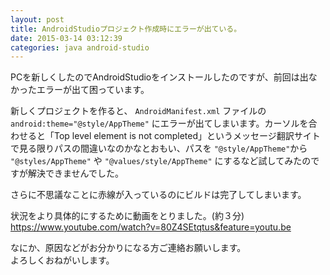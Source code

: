 ```yaml
---
layout: post
title: AndroidStudioプロジェクト作成時にエラーが出ている。
date: 2015-03-14 03:12:39
categories: java android-studio
---
```

<!-- {% raw %} -->
<p>PCを新しくしたのでAndroidStudioをインストールしたのですが、前回は出なかったエラーが出て困っています。</p>

<p>新しくプロジェクトを作ると、 <code>AndroidManifest.xml</code> ファイルの <code>android:theme="@style/AppTheme"</code> にエラーが出てしまいます。カーソルを合わせると「Top level element is not completed」というメッセージ翻訳サイトで見る限りパスの間違いなのかなとおもい、パスを <code>"@style/AppTheme"</code>から <code>"@styles/AppTheme"</code> や <code>"@values/style/AppTheme"</code> にするなど試してみたのですが解決できませんでした。</p>

<p>さらに不思議なことに赤線が入っているのにビルドは完了してしまいます。</p>

<p>状況をより具体的にするために動画をとりました。(約３分)<br>
<a href="https://www.youtube.com/watch?v=80Z4SEtqtus&amp;feature=youtu.be" rel="nofollow">https://www.youtube.com/watch?v=80Z4SEtqtus&amp;feature=youtu.be</a></p>

<p>なにか、原因などがお分かりになる方ご連絡お願いします。<br>
よろしくおねがいします。</p>
<!-- {% endraw %} -->

